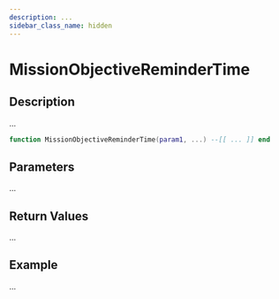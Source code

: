 ```yaml
---
description: ...
sidebar_class_name: hidden
---
```


# MissionObjectiveReminderTime

## Description

...

```lua
function MissionObjectiveReminderTime(param1, ...) --[[ ... ]] end
```

## Parameters

...

## Return Values

...

## Example

...

